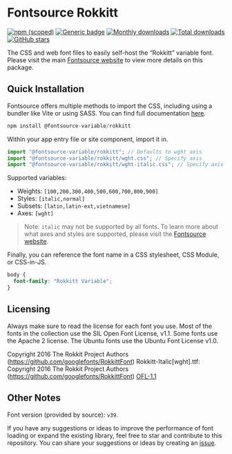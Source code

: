 # Fontsource Rokkitt

[![npm (scoped)](https://img.shields.io/npm/v/@fontsource-variable/rokkitt?color=brightgreen)](https://www.npmjs.com/package/@fontsource-variable/rokkitt) [![Generic badge](https://img.shields.io/badge/fontsource-passing-brightgreen)](https://github.com/fontsource/fontsource) [![Monthly downloads](https://badgen.net/npm/dm/@fontsource-variable/rokkitt)](https://github.com/fontsource/fontsource) [![Total downloads](https://badgen.net/npm/dt/@fontsource-variable/rokkitt)](https://github.com/fontsource/fontsource) [![GitHub stars](https://img.shields.io/github/stars/fontsource/fontsource.svg?style=social&label=Star)](https://github.com/fontsource/fontsource/stargazers)

The CSS and web font files to easily self-host the “Rokkitt” variable font. Please visit the main [Fontsource website](https://fontsource.org/fonts/rokkitt) to view more details on this package.

## Quick Installation

Fontsource offers multiple methods to import the CSS, including using a bundler like Vite or using SASS. You can find full documentation [here](https://fontsource.org/docs/getting-started/introduction).

```javascript
npm install @fontsource-variable/rokkitt
```

Within your app entry file or site component, import it in.

```javascript
import "@fontsource-variable/rokkitt"; // Defaults to wght axis
import "@fontsource-variable/rokkitt/wght.css"; // Specify axis
import "@fontsource-variable/rokkitt/wght-italic.css"; // Specify axis and style
```

Supported variables:
- Weights: `[100,200,300,400,500,600,700,800,900]`
- Styles: `[italic,normal]`
- Subsets: `[latin,latin-ext,vietnamese]`
- Axes: `[wght]`

> Note: `italic` may not be supported by all fonts. To learn more about what axes and styles are supported, please visit the [Fontsource website](https://fontsource.org/fonts/rokkitt).

Finally, you can reference the font name in a CSS stylesheet, CSS Module, or CSS-in-JS.

```css
body {
  font-family: "Rokkitt Variable";
}
```

## Licensing
Always make sure to read the license for each font you use. Most of the fonts in the collection use the SIL Open Font License, v1.1. Some fonts use the Apache 2 license. The Ubuntu fonts use the Ubuntu Font License v1.0.

Copyright 2016 The Rokkit Project Authors (https://github.com/googlefonts/RokkittFont) Rokkitt-Italic[wght].ttf: Copyright 2016 The Rokkit Project Authors (https://github.com/googlefonts/RokkittFont)
[OFL-1.1](https://openfontlicense.org)

## Other Notes
Font version (provided by source): `v39`.

If you have any suggestions or ideas to improve the performance of font loading or expand the existing library, feel free to star and contribute to this repository. You can share your suggestions or ideas by creating an [issue](https://github.com/fontsource/fontsource/issues).